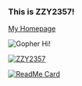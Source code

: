 ### This is ZZY2357!

[My Homepage](https://zzy2357.github.io)

![Gopher](https://docs.studygolang.com/doc/gopher/favicon.svg) Hi!

[![ZZY2357](https://github-readme-stats.zzy2357.vercel.app/api?username=zzy2357&show_icons=true&theme=radical)](https://github.com/zzy2357)

[![ReadMe Card](https://github-readme-stats.zzy2357.vercel.app/api/pin/?username=zzy2357&repo=covid-19-simulator&theme=radical)](https://github.com/zzy2357/covid-19-simulator)
